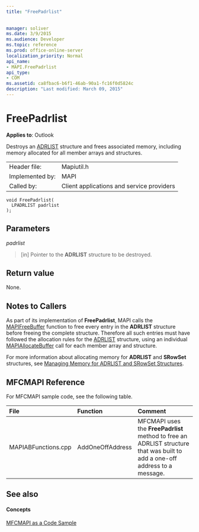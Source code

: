 ```yaml
---
title: "FreePadrlist"
 
 
manager: soliver
ms.date: 3/9/2015
ms.audience: Developer
ms.topic: reference
ms.prod: office-online-server
localization_priority: Normal
api_name:
- MAPI.FreePadrlist
api_type:
- COM
ms.assetid: ca8fbac6-b6f1-46ab-90a1-fc16f0d5824c
description: "Last modified: March 09, 2015"
---
```


# FreePadrlist

  
  
**Applies to**: Outlook 
  
Destroys an [ADRLIST](adrlist.md) structure and frees associated memory, including memory allocated for all member arrays and structures. 
  
|||
|:-----|:-----|
|Header file:  <br/> |Mapiutil.h  <br/> |
|Implemented by:  <br/> |MAPI  <br/> |
|Called by:  <br/> |Client applications and service providers  <br/> |
   
```
void FreePadrlist(
  LPADRLIST padrlist
);
```

## Parameters

 _padrlist_
  
> [in] Pointer to the **ADRLIST** structure to be destroyed. 
    
## Return value

None.
  
## Notes to Callers

As part of its implementation of **FreePadrlist**, MAPI calls the [MAPIFreeBuffer](mapifreebuffer.md) function to free every entry in the **ADRLIST** structure before freeing the complete structure. Therefore all such entries must have followed the allocation rules for the [ADRLIST](adrlist.md) structure, using an individual [MAPIAllocateBuffer](mapiallocatebuffer.md) call for each member array and structure. 
  
For more information about allocating memory for **ADRLIST** and **SRowSet** structures, see [Managing Memory for ADRLIST and SRowSet Structures](managing-memory-for-adrlist-and-srowset-structures.md). 
  
## MFCMAPI Reference

For MFCMAPI sample code, see the following table.
  
|**File**|**Function**|**Comment**|
|:-----|:-----|:-----|
|MAPIABFunctions.cpp  <br/> |AddOneOffAddress  <br/> |MFCMAPI uses the **FreePadrlist** method to free an ADRLIST structure that was built to add a one-off address to a message.  <br/> |
   
## See also

#### Concepts

[MFCMAPI as a Code Sample](mfcmapi-as-a-code-sample.md)

